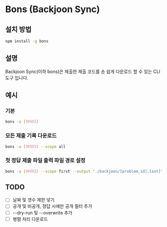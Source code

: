# Bons (Backjoon Sync)

## 설치 방법

```sh
npm install -g bons
```

## 설명
Backjoon Sync(이하 bons)은 제출한 제출 코드를 손 쉽게 다운로드 할 수 있는 CLI 도구 입니다.

## 예시

### 기본
```sh
bons -u [아이디]
```

### 모든 제출 기록 다운로드
```sh
bons -u [아이디] --scope all
```

### 첫 정답 제출 파일 출력 파일 경로 설정 
```sh
bons -u [아이디] --scope first --output './backjoon/[problem_id].[ext]'
```

## TODO
- [ ] 날짜 및 갯수 제한 넣기
- [ ] 공개 및 비공개, 정답 시에만 공개 필터 추가
- [ ] --dry-run 및 --overwrite 추가
- [ ] 병렬 처리 다운로드
